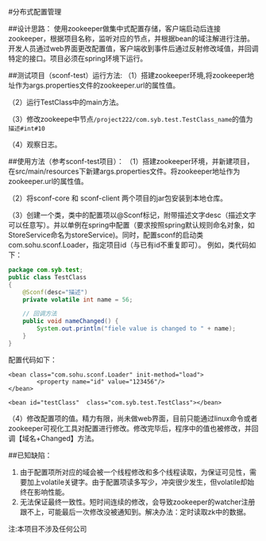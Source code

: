 #分布式配置管理

##设计思路： 使用zookeeper做集中式配置存储，客户端启动后连接zookeeper，根据项目名称，监听对应的节点，并根据bean的域注解进行注册。开发人员通过web界面更改配置值，客户端收到事件后通过反射修改域值，并回调特定的接口。项目必须在spring环境下运行。

##测试项目（sconf-test）运行方法:
（1）搭建zookeeper环境,将zookeeper地址作为args.properties文件的zookeeper.url的属性值。

（2）运行TestClass中的main方法。

（3）修改zookeepe中节点```/project222/com.syb.test.TestClass_name```的值为```描述#int#10```

（4）观察日志。

##使用方法（参考sconf-test项目）：
（1）搭建zookeeper环境，并新建项目，在src/main/resources下新建args.properties文件。将zookeeper地址作为zookeeper.url的属性值。

（2）将sconf-core 和 sconf-client 两个项目的jar包安装到本地仓库。

（3）创建一个类，类中的配置项以@Sconf标记，附带描述文字desc（描述文字可以任意写）。并以单例在spring中配置（要求按照spring默认规则命名对象，如StoreService命名为storeService)。同时，配置sconf的启动类com.sohu.sconf.Loader，指定项目id（与已有id不重复即可）。
例如，类代码如下：
```Java
package com.syb.test;
public class TestClass
{
    @Sconf(desc="描述")
    private volatile int name = 56;

    // 回调方法
    public void nameChanged() {
        System.out.println("fiele value is changed to " + name);    
    }   
}
```

配置代码如下：
```
<bean class="com.sohu.sconf.Loader" init-method="load">
        <property name="id" value="123456"/>       
</bean>

<bean id="testClass"  class="com.syb.test.TestClass"></bean>
```

（4）修改配置项的值。精力有限，尚未做web界面，目前只能通过linux命令或者zookeeper可视化工具对配置进行修改。修改完毕后，程序中的值也被修改，并回调【域名+Changed】方法。

##已知缺陷：
1. 由于配置项所对应的域会被一个线程修改和多个线程读取，为保证可见性，需要加上volatile关键字。由于配置项读多写少，冲突很少发生，但volatile却始终在影响性能。
2. 无法保证最终一致性。短时间连续的修改，会导致zookeeper的watcher注册跟不上，可能最后一次修改没被通知到。解决办法：定时读取zk中的数据。

注:本项目不涉及任何公司
